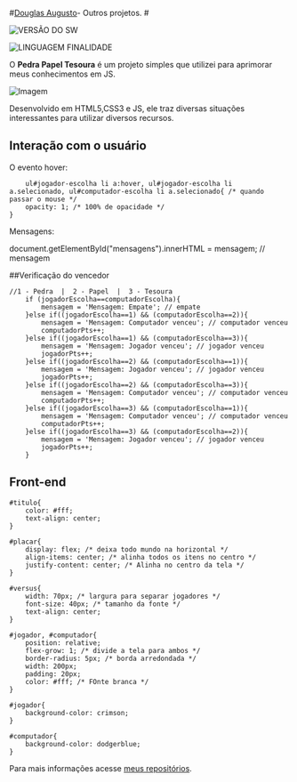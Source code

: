 
#[Douglas Augusto](http://github.com/DouglasAugustoJunior)- Outros projetos. # 
 
![VERSÃO DO SW](https://img.shields.io/badge/Version-1.0-blue.svg)
 
![LINGUAGEM FINALIDADE](https://img.shields.io/badge/JavaScript-game-orange.svg)
 
O **Pedra Papel Tesoura** é um projeto simples que utilizei para aprimorar meus conhecimentos em JS.

![Imagem](https://github.com/DouglasAugustoJunior/)

Desenvolvido em HTML5,CSS3 e JS, ele traz diversas situações interessantes para utilizar diversos recursos.
 
## Interação com o usuário
 
O evento hover:

        ul#jogador-escolha li a:hover, ul#jogador-escolha li a.selecionado, ul#computador-escolha li a.selecionado{ /* quando passar o mouse */
        opacity: 1; /* 100% de opacidade */
    }

Mensagens:

document.getElementById("mensagens").innerHTML = mensagem; // mensagem

 
##Verificação do vencedor
 
    //1 - Pedra  |  2 - Papel  |  3 - Tesoura
        if (jogadorEscolha==computadorEscolha){
            mensagem = 'Mensagem: Empate'; // empate
        }else if((jogadorEscolha==1) && (computadorEscolha==2)){
            mensagem = 'Mensagem: Computador venceu'; // computador venceu
            computadorPts++;
        }else if((jogadorEscolha==1) && (computadorEscolha==3)){
            mensagem = 'Mensagem: Jogador venceu'; // jogador venceu
            jogadorPts++;
        }else if((jogadorEscolha==2) && (computadorEscolha==1)){
            mensagem = 'Mensagem: Jogador venceu'; // jogador venceu
            jogadorPts++;
        }else if((jogadorEscolha==2) && (computadorEscolha==3)){
            mensagem = 'Mensagem: Computador venceu'; // computador venceu
            computadorPts++;
        }else if((jogadorEscolha==3) && (computadorEscolha==1)){
            mensagem = 'Mensagem: Computador venceu'; // computador venceu
            computadorPts++;
        }else if((jogadorEscolha==3) && (computadorEscolha==2)){
            mensagem = 'Mensagem: Jogador venceu'; // jogador venceu
            jogadorPts++;
        }


 
## Front-end

    #titulo{
        color: #fff;
        text-align: center;
    }
    
    #placar{
        display: flex; /* deixa todo mundo na horizontal */
        align-items: center; /* alinha todos os itens no centro */
        justify-content: center; /* Alinha no centro da tela */
    }
    
    #versus{
        width: 70px; /* largura para separar jogadores */
        font-size: 40px; /* tamanho da fonte */
        text-align: center;
    }
    
    #jogador, #computador{
        position: relative;
        flex-grow: 1; /* divide a tela para ambos */
        border-radius: 5px; /* borda arredondada */
        width: 200px;
        padding: 20px;
        color: #fff; /* FOnte branca */
    }
    
    #jogador{
        background-color: crimson;
    }
    
    #computador{
        background-color: dodgerblue;
    }
 
Para mais informações acesse [meus repositórios](http://github.com/DouglasAugustoJunior).